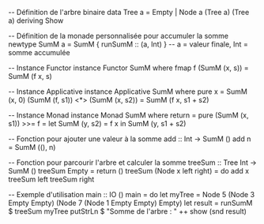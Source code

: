 -- Définition de l'arbre binaire
data Tree a = Empty | Node a (Tree a) (Tree a)
    deriving Show

-- Définition de la monade personnalisée pour accumuler la somme
newtype SumM a = SumM { runSumM :: (a, Int) }  -- a = valeur finale, Int = somme accumulée

-- Instance Functor
instance Functor SumM where
    fmap f (SumM (x, s)) = SumM (f x, s)

-- Instance Applicative
instance Applicative SumM where
    pure x = SumM (x, 0)
    (SumM (f, s1)) <*> (SumM (x, s2)) = SumM (f x, s1 + s2)

-- Instance Monad
instance Monad SumM where
    return = pure
    (SumM (x, s1)) >>= f =
        let SumM (y, s2) = f x
        in SumM (y, s1 + s2)

-- Fonction pour ajouter une valeur à la somme
add :: Int -> SumM ()
add n = SumM ((), n)

-- Fonction pour parcourir l'arbre et calculer la somme
treeSum :: Tree Int -> SumM ()
treeSum Empty = return ()
treeSum (Node x left right) = do
    add x
    treeSum left
    treeSum right

-- Exemple d'utilisation
main :: IO ()
main = do
    let myTree = Node 5 (Node 3 Empty Empty) (Node 7 (Node 1 Empty Empty) Empty)
    let result = runSumM $ treeSum myTree
    putStrLn $ "Somme de l'arbre : " ++ show (snd result)

